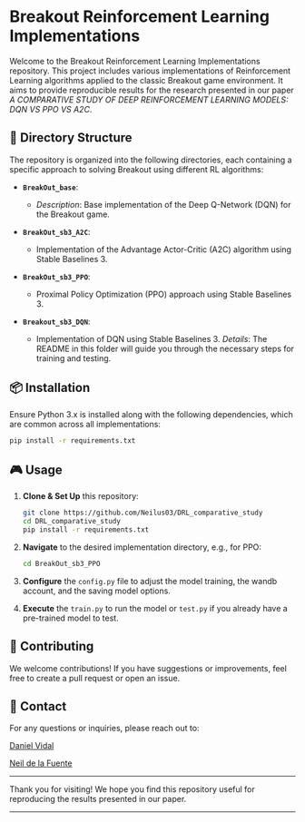 # Breakout Reinforcement Learning Implementations

Welcome to the Breakout Reinforcement Learning Implementations repository. This project includes various implementations of Reinforcement Learning algorithms applied to the classic Breakout game environment. It aims to provide reproducible results for the research presented in our paper _A COMPARATIVE STUDY OF DEEP REINFORCEMENT
LEARNING MODELS: DQN VS PPO VS A2C_.

## 🔩 Directory Structure

The repository is organized into the following directories, each containing a specific approach to solving Breakout using different RL algorithms:

- **`BreakOut_base`**: 
  - *Description*: Base implementation of the Deep Q-Network (DQN) for the Breakout game.

- **`BreakOut_sb3_A2C`**: 
  - Implementation of the Advantage Actor-Critic (A2C) algorithm using Stable Baselines 3.

- **`BreakOut_sb3_PPO`**: 
  - Proximal Policy Optimization (PPO) approach using Stable Baselines 3.
- **`Breakout_sb3_DQN`**: 
  - Implementation of DQN using Stable Baselines 3.
*Details*: The README in this folder will guide you through the necessary steps for training and testing.

## 📦 Installation

Ensure Python 3.x is installed along with the following dependencies, which are common across all implementations:

```bash
pip install -r requirements.txt
```

## 🎮 Usage

1. **Clone & Set Up** this repository:
    ```bash
    git clone https://github.com/Neilus03/DRL_comparative_study
    cd DRL_comparative_study
    pip install -r requirements.txt
    ```

2. **Navigate** to the desired implementation directory, e.g., for PPO:
    ```bash
    cd BreakOut_sb3_PPO
    ```
    
3. **Configure** the `config.py` file to adjust the model training, the wandb account, and the saving model options.

4. **Execute** the `train.py` to run the model or `test.py` if you already have a pre-trained model to test.

## 👥 Contributing

We welcome contributions! If you have suggestions or improvements, feel free to create a pull request or open an issue.

## 📧 Contact

For any questions or inquiries, please reach out to:

[Daniel Vidal](https://www.linkedin.com/in/daniel-alejandro-vidal-guerra-21386b266/)

[Neil de la Fuente](https://www.linkedin.com/in/neil-de-la-fuente/)

---

Thank you for visiting! We hope you find this repository useful for reproducing the results presented in our paper.

---
